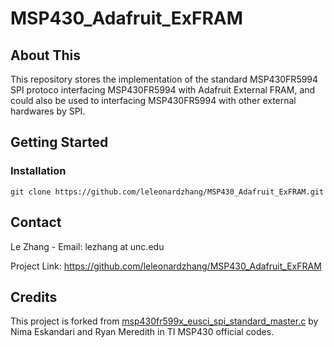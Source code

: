 # MSP430_Adafruit_ExFRAM
## About This
This repository stores the implementation of the standard MSP430FR5994 SPI protoco interfacing MSP430FR5994 with Adafruit External FRAM, and could also be used to interfacing MSP430FR5994 with other external hardwares by SPI.

## Getting Started
### Installation
`git clone https://github.com/leleonardzhang/MSP430_Adafruit_ExFRAM.git`

## Contact
Le Zhang - Email: lezhang at unc.edu

Project Link: https://github.com/leleonardzhang/MSP430_Adafruit_ExFRAM

## Credits
This project is forked from <a href="https://dev.ti.com/tirex/explore/node?node=ACHFXHTiNG.iukEIl1BQ2w__IOGqZri__LATEST">msp430fr599x_eusci_spi_standard_master.c</a> by Nima Eskandari and Ryan Meredith in TI MSP430 official codes.
